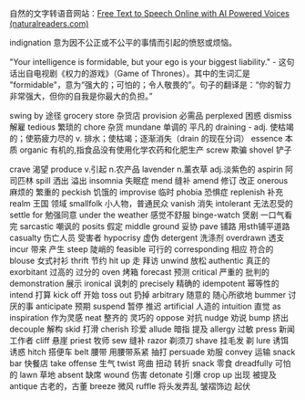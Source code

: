 自然的文字转语音网站：[Free Text to Speech Online with AI Powered Voices (naturalreaders.com)](https://www.naturalreaders.com/online/)

indignation 意为因不公正或不公平的事情而引起的愤怒或烦恼。

"Your intelligence is formidable, but your ego is your biggest liability." - 这句话出自电视剧《权力的游戏》（Game of Thrones）。其中的生词汇是 "formidable"，意为“强大的；可怕的；令人敬畏的”。句子的翻译是：“你的智力非常强大，但你的自我是你最大的负担。”

swing by 途径
grocery store 杂货店
provision 必需品
perplexed 困惑
dismiss 解雇
tedious 繁琐的
chore 杂货
mundane 单调的 平凡的
draining -   adj. 使枯竭的；使筋疲力尽的           v. 排水；使枯竭；逐渐消失（drain 的现在分词）
essence 本质
organic 有机的,指食品没有使用化学农药和化肥生产
screw 欺骗
shovel 铲子

crave 渴望
produce v.引起  n.农产品
lavender n.薰衣草 adj.淡紫色的
aspirin 阿司匹林
spill 洒出 溢出
insomnia 失眠症
mend 缝补
amend 修订 改正
onerous 麻烦的 繁重的
peckish 饥饿的
improvise 临时
phobia 恐惧症
replenish 补充
realm 王国 领域
smallfolk 小人物，普通民众
vanish 消失
intolerant 无法忍受的
settle for 勉强同意
under the weather 感觉不舒服
binge-watch 煲剧 一口气看完
sarcastic 嘲讽的
posits 假定
middle ground 妥协
pave 铺路 用sth铺平道路
casualty 伤亡人员 受害者
hypocrisy 虚伪
detergent 洗涤剂
overdrawn 透支
incur 带来 产生
steep 陡峭的
feasible 可行的
corresponding 相应 符合的
blouse 女式衬衫
thrift 节约
hit up 走 拜访
unwind 放松
authentic 真正的
exorbitant 过高的 过分的
oven 烤箱
forecast 预测
critical 严重的 批判的
demonstration 展示
ironical 讽刺的
precisely 精确的
idempotent 幂等性的
intend 打算
kick off 开始
toss out 扔掉
arbitrary 随意的 随心所欲地
bummer 讨厌的事
anticipate 预期
suspend 暂停 推迟
artificial 人造的
intuition 直觉
as inspiration 作为灵感
neat 整齐的 灵巧的
oppose 对抗
nudge 劝说
bump 挤出
decouple 解构
skid 打滑
cherish 珍爱
allude 暗指 提及
allergy 过敏
press 新闻工作者
cliff 悬崖
priest 牧师
sew 缝补
razor 剃须刀
shave 挂毛发 剃
lure 诱饵 诱惑
hitch 搭便车
belt 腰带 用腰带系紧 抽打
persuade 劝服
convey 运输
snack bar 快餐店
take offense 生气
twist 弯曲 扭动 转折
snack 零食
dreadfully 可怕的
lawn 草地
absent 缺席
wound 伤害
detonate 引爆
crop up 出现 被提及
antique 古老的，古董
breeze 微风
ruffle 将头发弄乱 皱褶饰边 起伏
